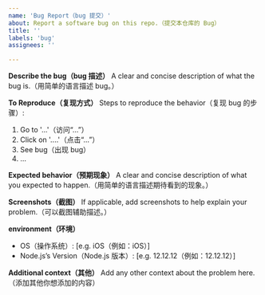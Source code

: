 ```yaml
---
name: 'Bug Report（bug 提交）'
about: Report a software bug on this repo.（提交本仓库的 Bug）
title: ''
labels: 'bug'
assignees: ''

---
```


**Describe the bug（bug 描述）**
A clear and concise description of what the bug is.（用简单的语言描述 bug。）

**To Reproduce（复现方式）**
Steps to reproduce the behavior（复现 bug 的步骤）:
1. Go to '...'（访问“...”）
2. Click on '....'（点击“...”）
3. See bug（出现 bug）
4. ...

**Expected behavior（预期现象）**
A clear and concise description of what you expected to happen.（用简单的语言描述期待看到的现象。）

**Screenshots（截图）**
If applicable, add screenshots to help explain your problem.（可以截图辅助描述。）

**environment（环境）**
 - OS（操作系统）: [e.g. iOS（例如：iOS）]
 - Node.js’s Version（Node.js 版本）: [e.g. 12.12.12（例如：12.12.12）]

**Additional context（其他）**
Add any other context about the problem here.（添加其他你想添加的内容）
